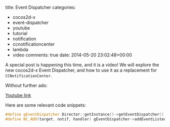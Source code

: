 title: Event Dispatcher
categories:
- cocos2d-x
- event-dispatcher
- youtube
- tutorial
- notification
- ccnotificationcenter
- lambda
- video
comments: true
date: 2014-05-20 23:02:48+00:00

A special post is happening this time, and it is a video! We will explore the new cocos2d-x Event Dispatcher, and how to use it as a replacement for `CCNotificationCenter`.

Without further ado:

[Youtube link](https://www.youtube.com/watch?v=TyP0CZWED0M)

Here are some relevant code snippets:

```cpp
#define gEventDispatcher Director::getInstance()->getEventDispatcher()
#define NC_ADD(target, notif, handler) gEventDispatcher->addEventListenerWithSceneGraphPriority(EventListenerCustom::create(notif, handler), target);

```
